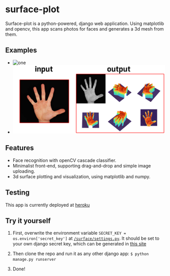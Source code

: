 # surface-plot

Surface-plot is a python-powered, django web application. Using matplotlib and opencv, this app scans photos for faces and generates a 3d mesh from them.

## Examples

- ![one](https://github.com/mainSpi/surface-plot/blob/main/demo/1.png?raw=true)
- ![two](https://github.com/mainSpi/surface-plot/blob/main/demo/2.png?raw=true)


## Features

- Face recognition with openCV cascade classifier.
- Minimalist front-end, supporting drag-and-drop and simple image uploading.
- 3d surface plotting and visualization, using matplotlib and numpy.

## Testing

This app is currently deployed at [heroku](https://django-surface-plot.herokuapp.com/)

## Try it yourself

1. First, overwrite the environment  variable ```SECRET_KEY = os.environ['secret_key']``` at [``` /surface/settings.py ```](https://github.com/mainSpi/surface-plot/blob/main/surface/settings.py).
It should be set to your own django secret key, which can be generated in [this site](https://djecrety.ir/)


2. Then clone the repo and run it as any other django app:
``` $ python manage.py runserver ```

3. Done!
